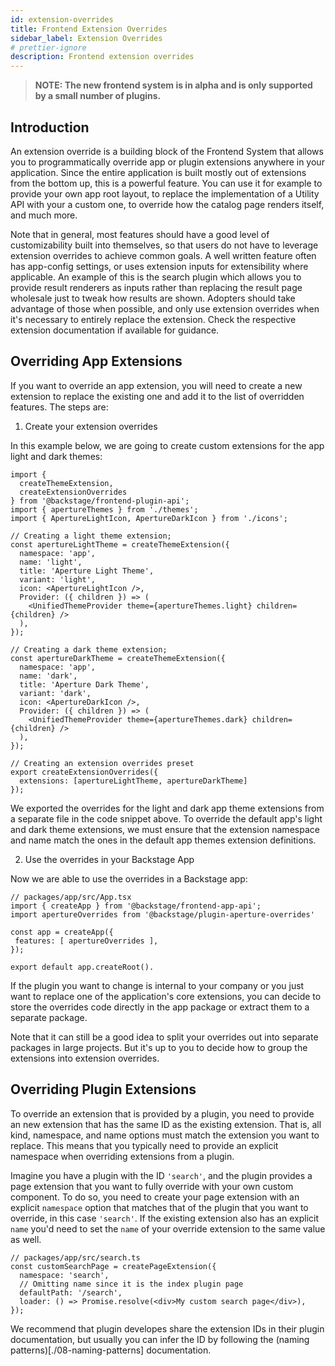 ```yaml
---
id: extension-overrides
title: Frontend Extension Overrides
sidebar_label: Extension Overrides
# prettier-ignore
description: Frontend extension overrides
---
```


> **NOTE: The new frontend system is in alpha and is only supported by a small number of plugins.**

## Introduction

An extension override is a building block of the Frontend System that allows you to programmatically override app or plugin extensions anywhere in your application. Since the entire application is built mostly out of extensions from the bottom up, this is a powerful feature. You can use it for example to provide your own app root layout, to replace the implementation of a Utility API with your a custom one, to override how the catalog page renders itself, and much more.

Note that in general, most features should have a good level of customizability built into themselves, so that users do not have to leverage extension overrides to achieve common goals. A well written feature often has app-config settings, or uses extension inputs for extensibility where applicable. An example of this is the search plugin which allows you to provide result renderers as inputs rather than replacing the result page wholesale just to tweak how results are shown. Adopters should take advantage of those when possible, and only use extension overrides when it's necessary to entirely replace the extension. Check the respective extension documentation if available for guidance.

## Overriding App Extensions

If you want to override an app extension, you will need to create a new extension to replace the existing one and add it to the list of overridden features. The steps are:

1. Create your extension overrides

In this example below, we are going to create custom extensions for the app light and dark themes:

```tsx title="packages/app/src/themes.ts"
import {
  createThemeExtension,
  createExtensionOverrides
} from '@backstage/frontend-plugin-api';
import { apertureThemes } from './themes';
import { ApertureLightIcon, ApertureDarkIcon } from './icons';

// Creating a light theme extension;
const apertureLightTheme = createThemeExtension({
  namespace: 'app',
  name: 'light',
  title: 'Aperture Light Theme',
  variant: 'light',
  icon: <ApertureLightIcon />,
  Provider: ({ children }) => (
    <UnifiedThemeProvider theme={apertureThemes.light} children={children} />
  ),
});

// Creating a dark theme extension;
const apertureDarkTheme = createThemeExtension({
  namespace: 'app',
  name: 'dark',
  title: 'Aperture Dark Theme',
  variant: 'dark',
  icon: <ApertureDarkIcon />,
  Provider: ({ children }) => (
    <UnifiedThemeProvider theme={apertureThemes.dark} children={children} />
  ),
});

// Creating an extension overrides preset
export createExtensionOverrides({
  extensions: [apertureLightTheme, apertureDarkTheme]
});
```

We exported the overrides for the light and dark app theme extensions from a separate file in the code snippet above. To override the default app's light and dark theme extensions, we must ensure that the extension namespace and name match the ones in the default app themes extension definitions.

2. Use the overrides in your Backstage App

Now we are able to use the overrides in a Backstage app:

```tsx
// packages/app/src/App.tsx
import { createApp } from '@backstage/frontend-app-api';
import apertureOverrides from '@backstage/plugin-aperture-overrides'

const app = createApp({
 features: [ apertureOverrides ],
});

export default app.createRoot().
```

If the plugin you want to change is internal to your company or you just want to replace one of the application's core extensions, you can decide to store the overrides code directly in the app package or extract them to a separate package.

Note that it can still be a good idea to split your overrides out into separate packages in large projects. But it's up to you to decide how to group the extensions into extension overrides.

## Overriding Plugin Extensions

To override an extension that is provided by a plugin, you need to provide an new extension that has the same ID as the existing extension. That is, all kind, namespace, and name options must match the extension you want to replace. This means that you typically need to provide an explicit namespace when overriding extensions from a plugin.

Imagine you have a plugin with the ID `'search'`, and the plugin provides a page extension that you want to fully override with your own custom component. To do so, you need to create your page extension with an explicit `namespace` option that matches that of the plugin that you want to override, in this case `'search'`. If the existing extension also has an explicit `name` you'd need to set the `name` of your override extension to the same value as well.

```tsx
// packages/app/src/search.ts
const customSearchPage = createPageExtension({
  namespace: 'search',
  // Omitting name since it is the index plugin page
  defaultPath: '/search',
  loader: () => Promise.resolve(<div>My custom search page</div>),
});
```

We recommend that plugin developes share the extension IDs in their plugin documentation, but usually you can infer the ID by following the (naming patterns)[./08-naming-patterns] documentation.

